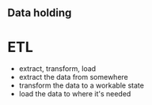 ## Data holding

# ETL
- extract, transform, load
- extract the data from somewhere
- transform the data to a workable state
- load the data to where it's needed